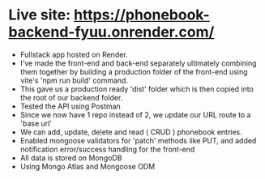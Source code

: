 # Live site: https://phonebook-backend-fyuu.onrender.com/

- Fullstack app hosted on Render. 
- I've made the front-end and back-end separately ultimately combining them together by building a production folder of the front-end using vite's 'npm run build' command.
- This gave us a production ready 'dist' folder which is then copied into the root of our backend folder.
- Tested the API using Postman
- Since we now have 1 repo instead of 2, we update our URL route to a 'base url'
- We can add, update, delete and read ( CRUD ) phonebook entries.
- Enabled mongoose validators for 'patch' methods like PUT, and added notification error/success handling for the front-end
- All data is stored on MongoDB
- Using Mongo Atlas and Mongoose ODM
